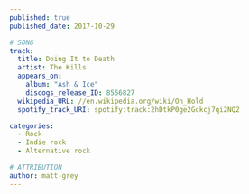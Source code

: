 ```yaml
---
published: true
published_date: 2017-10-29

# SONG
track:
  title: Doing It to Death
  artist: The Kills
  appears_on:
    album: "Ash & Ice"
    discogs_release_ID: 8556827
  wikipedia_URL: //en.wikipedia.org/wiki/On_Hold
  spotify_track_URI: spotify:track:2hDtkP0ge2Gckcj7qi2NQ2

categories:
  - Rock
  - Indie rock
  - Alternative rock

# ATTRIBUTION
author: matt-grey
---
```

